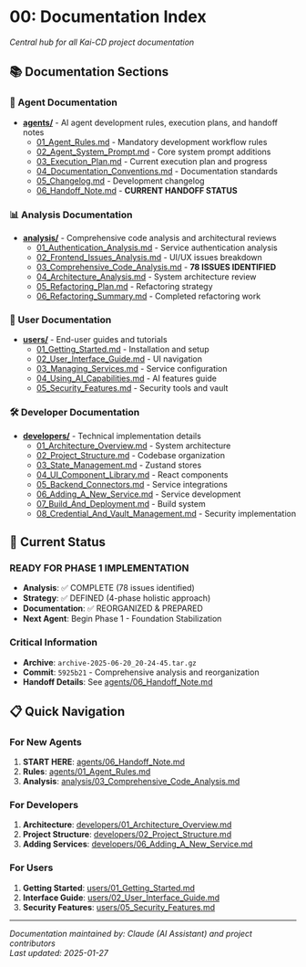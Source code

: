 # 00: Documentation Index

_Central hub for all Kai-CD project documentation_

## 📚 Documentation Sections

### 🔧 Agent Documentation
- **[agents/](agents/)** - AI agent development rules, execution plans, and handoff notes
  - [01_Agent_Rules.md](agents/01_Agent_Rules.md) - Mandatory development workflow rules
  - [02_Agent_System_Prompt.md](agents/02_Agent_System_Prompt.md) - Core system prompt additions
  - [03_Execution_Plan.md](agents/03_Execution_Plan.md) - Current execution plan and progress
  - [04_Documentation_Conventions.md](agents/04_Documentation_Conventions.md) - Documentation standards
  - [05_Changelog.md](agents/05_Changelog.md) - Development changelog
  - [06_Handoff_Note.md](agents/06_Handoff_Note.md) - **CURRENT HANDOFF STATUS**

### 📊 Analysis Documentation  
- **[analysis/](analysis/)** - Comprehensive code analysis and architectural reviews
  - [01_Authentication_Analysis.md](analysis/01_Authentication_Analysis.md) - Service authentication analysis
  - [02_Frontend_Issues_Analysis.md](analysis/02_Frontend_Issues_Analysis.md) - UI/UX issues breakdown
  - [03_Comprehensive_Code_Analysis.md](analysis/03_Comprehensive_Code_Analysis.md) - **78 ISSUES IDENTIFIED**
  - [04_Architecture_Analysis.md](analysis/04_Architecture_Analysis.md) - System architecture review
  - [05_Refactoring_Plan.md](analysis/05_Refactoring_Plan.md) - Refactoring strategy
  - [06_Refactoring_Summary.md](analysis/06_Refactoring_Summary.md) - Completed refactoring work

### 👥 User Documentation
- **[users/](users/)** - End-user guides and tutorials
  - [01_Getting_Started.md](users/01_Getting_Started.md) - Installation and setup
  - [02_User_Interface_Guide.md](users/02_User_Interface_Guide.md) - UI navigation
  - [03_Managing_Services.md](users/03_Managing_Services.md) - Service configuration
  - [04_Using_AI_Capabilities.md](users/04_Using_AI_Capabilities.md) - AI features guide
  - [05_Security_Features.md](users/05_Security_Features.md) - Security tools and vault

### 🛠️ Developer Documentation  
- **[developers/](developers/)** - Technical implementation details
  - [01_Architecture_Overview.md](developers/01_Architecture_Overview.md) - System architecture
  - [02_Project_Structure.md](developers/02_Project_Structure.md) - Codebase organization
  - [03_State_Management.md](developers/03_State_Management.md) - Zustand stores
  - [04_UI_Component_Library.md](developers/04_UI_Component_Library.md) - React components
  - [05_Backend_Connectors.md](developers/05_Backend_Connectors.md) - Service integrations
  - [06_Adding_A_New_Service.md](developers/06_Adding_A_New_Service.md) - Service development
  - [07_Build_And_Deployment.md](developers/07_Build_And_Deployment.md) - Build system
  - [08_Credential_And_Vault_Management.md](developers/08_Credential_And_Vault_Management.md) - Security implementation

## 🎯 Current Status

### **READY FOR PHASE 1 IMPLEMENTATION**
- **Analysis**: ✅ COMPLETE (78 issues identified)
- **Strategy**: ✅ DEFINED (4-phase holistic approach)
- **Documentation**: ✅ REORGANIZED & PREPARED
- **Next Agent**: Begin Phase 1 - Foundation Stabilization

### Critical Information
- **Archive**: `archive-2025-06-20_20-24-45.tar.gz`
- **Commit**: `5925b21` - Comprehensive analysis and reorganization
- **Handoff Details**: See [agents/06_Handoff_Note.md](agents/06_Handoff_Note.md)

## 📋 Quick Navigation

### For New Agents
1. **START HERE**: [agents/06_Handoff_Note.md](agents/06_Handoff_Note.md)
2. **Rules**: [agents/01_Agent_Rules.md](agents/01_Agent_Rules.md)
3. **Analysis**: [analysis/03_Comprehensive_Code_Analysis.md](analysis/03_Comprehensive_Code_Analysis.md)

### For Developers
1. **Architecture**: [developers/01_Architecture_Overview.md](developers/01_Architecture_Overview.md)
2. **Project Structure**: [developers/02_Project_Structure.md](developers/02_Project_Structure.md)
3. **Adding Services**: [developers/06_Adding_A_New_Service.md](developers/06_Adding_A_New_Service.md)

### For Users
1. **Getting Started**: [users/01_Getting_Started.md](users/01_Getting_Started.md)
2. **Interface Guide**: [users/02_User_Interface_Guide.md](users/02_User_Interface_Guide.md)
3. **Security Features**: [users/05_Security_Features.md](users/05_Security_Features.md)

---
_Documentation maintained by: Claude (AI Assistant) and project contributors_  
_Last updated: 2025-01-27_ 